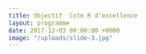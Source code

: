 ```yaml
---
title: Objectif  Cote R d’excellence
layout: programme
date: 2017-12-03 00:00:00 +0000
image: "/uploads/slide-3.jpg"
---
```

